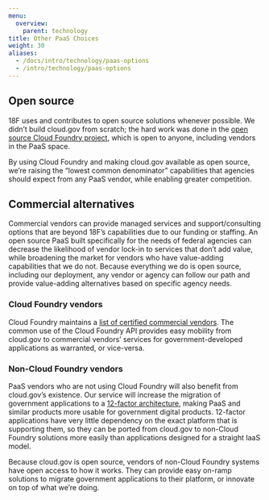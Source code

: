 ```yaml
---
menu:
  overview:
    parent: technology
title: Other PaaS Choices
weight: 30
aliases:
  - /docs/intro/technology/paas-options
  - /intro/technology/paas-options
---
```


## Open source

18F uses and contributes to open source solutions whenever possible. We didn’t build cloud.gov from scratch; the hard work was done in the [open source Cloud Foundry project](https://github.com/cloudfoundry), which is open to anyone, including vendors in the PaaS space.

By using Cloud Foundry and making cloud.gov available as open source, we’re raising the “lowest common denominator” capabilities that agencies should expect from any PaaS vendor, while enabling greater competition.

## Commercial alternatives

Commercial vendors can provide managed services and support/consulting options that are beyond 18F’s capabilities due to our funding or staffing. An open source PaaS built specifically for the needs of federal agencies can decrease the likelihood of vendor lock-in to services that don’t add value, while broadening the market for vendors who have value-adding capabilities that we do not. Because everything we do is open source, including our deployment, any vendor or agency can follow our path and provide value-adding alternatives based on specific agency needs.

### Cloud Foundry vendors

Cloud Foundry maintains a [list of certified commercial vendors](https://www.cloudfoundry.org/learn/certified-providers/). The common use of the Cloud Foundry API provides easy mobility from cloud.gov to commercial vendors’ services for government-developed applications as warranted, or vice-versa.

### Non-Cloud Foundry vendors

PaaS vendors who are not using Cloud Foundry will also benefit from cloud.gov’s existence. Our service will increase the migration of government applications to a [12-factor architecture](http://12factor.net/), making PaaS and similar products more usable for government digital products. 12-factor applications have very little dependency on the exact platform that is supporting them, so they can be ported from cloud.gov to non-Cloud Foundry solutions more easily than applications designed for a straight IaaS model.

Because cloud.gov is open source, vendors of non-Cloud Foundry systems have open access to how it works. They can provide easy on-ramp solutions to migrate government applications to their platform, or innovate on top of what we’re doing.
